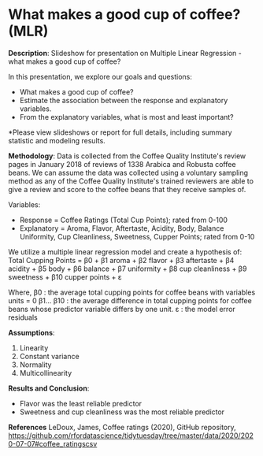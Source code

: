 # What makes a good cup of coffee? (MLR)
**Description**: 
Slideshow for presentation on Multiple Linear Regression - what makes a good cup of coffee?

In this presentation, we explore our goals and questions: 
* What makes a good cup of coffee?
* Estimate the association between the response and explanatory variables.
* From the explanatory variables, what is most and least important?

*Please view slideshows or report for full details, including summary statistic and modeling results.

**Methodology**:
Data is collected from the Coffee Quality Institute's review pages in January 2018 of reviews of 1338 Arabica and Robusta coffee beans. We can assume the data was collected using a voluntary sampling method as any of the Coffee Quality Institute's trained reviewers are able to give a review and score to the coffee beans that they receive samples of.

Variables:
* Response = Coffee Ratings (Total Cup Points); rated from 0-100
* Explanatory = Aroma, Flavor, Aftertaste, Acidity, Body, Balance Uniformity, Cup Cleanliness, Sweetness, Cupper Points; rated from 0-10

We utilize a multiple linear regression model and create a hypothesis of:
Total Cupping Points = β0 + β1 aroma + β2 flavor + β3 aftertaste + β4 acidity + β5 body + β6 balance + β7 uniformity + β8 cup cleanliness + β9 sweetness + β10 cupper points + ε

Where, β0 : the average total cupping points for coffee beans with variables units = 0
β1... β10 : the average difference in total cupping points for coffee beans whose predictor
variable differs by one unit. ε : the model error residuals

**Assumptions**:
1. Linearity
2. Constant variance
3. Normality
4. Multicollinearity

**Results and Conclusion**:

* Flavor was the least reliable predictor
* Sweetness and cup cleanliness was the most reliable predictor

**References**
LeDoux, James, Coffee ratings (2020), GitHub repository,
https://github.com/rfordatascience/tidytuesday/tree/master/data/2020/2020-07-07#coffee_ratingscsv
